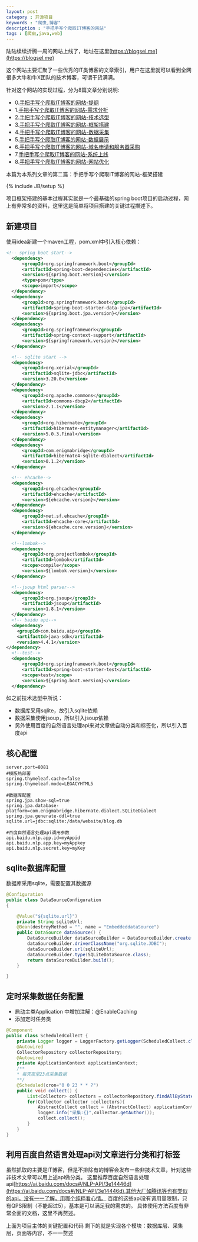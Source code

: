 ```yaml
---
layout: post
category : 开源项目
keywords : "爬虫,博客"
description : "手把手写个爬取IT博客的网站"
tags : [爬虫,java,web]
---
```


陆陆续续折腾一周的网站上线了，地址在这里[https://blogsel.me](https://blogsel.me)

这个网站主要汇聚了一些优秀的IT类博客的文章索引，用户在这里就可以看到全网很多大牛和牛X团队的技术博客，可谓干货满满。

针对这个网站的实现过程，分为8篇文章分别说明:

- 0.[手把手写个爬取IT博客的网站-提纲](http://www.enilu.cn/%E5%BC%80%E6%BA%90%E9%A1%B9%E7%9B%AE/2018/07/25/%E6%89%8B%E6%8A%8A%E6%89%8B%E5%86%99%E4%B8%AA%E7%88%AC%E5%8F%96IT%E5%8D%9A%E5%AE%A2%E7%9A%84%E7%BD%91%E7%AB%99)
- 1.[手把手写个爬取IT博客的网站-需求分析](http://www.enilu.cn/%E5%BC%80%E6%BA%90%E9%A1%B9%E7%9B%AE/2018/07/26/%E6%89%8B%E6%8A%8A%E6%89%8B%E5%86%99%E4%B8%AA%E7%88%AC%E5%8F%96IT%E5%8D%9A%E5%AE%A2%E7%9A%84%E7%BD%91%E7%AB%99-%E9%9C%80%E6%B1%82%E5%88%86%E6%9E%90)
- 2.[手把手写个爬取IT博客的网站-技术选型](http://www.enilu.cn/%E5%BC%80%E6%BA%90%E9%A1%B9%E7%9B%AE/2018/07/27/%E6%89%8B%E6%8A%8A%E6%89%8B%E5%86%99%E4%B8%AA%E7%88%AC%E5%8F%96IT%E5%8D%9A%E5%AE%A2%E7%9A%84%E7%BD%91%E7%AB%99-%E6%8A%80%E6%9C%AF%E9%80%89%E5%9E%8B)     
- 3.[手把手写个爬取IT博客的网站-框架搭建](http://www.enilu.cn/%E5%BC%80%E6%BA%90%E9%A1%B9%E7%9B%AE/2018/07/28/%E6%89%8B%E6%8A%8A%E6%89%8B%E5%86%99%E4%B8%AA%E7%88%AC%E5%8F%96IT%E5%8D%9A%E5%AE%A2%E7%9A%84%E7%BD%91%E7%AB%99-%E6%A1%86%E6%9E%B6%E6%90%AD%E5%BB%BA)
- 4.[手把手写个爬取IT博客的网站-数据采集](http://www.enilu.cn/%E5%BC%80%E6%BA%90%E9%A1%B9%E7%9B%AE/2018/07/29/%E6%89%8B%E6%8A%8A%E6%89%8B%E5%86%99%E4%B8%AA%E7%88%AC%E5%8F%96IT%E5%8D%9A%E5%AE%A2%E7%9A%84%E7%BD%91%E7%AB%99-%E6%95%B0%E6%8D%AE%E9%87%87%E9%9B%86)
- 5.[手把手写个爬取IT博客的网站-数据展示](http://www.enilu.cn/%E5%BC%80%E6%BA%90%E9%A1%B9%E7%9B%AE/2018/07/30/%E6%89%8B%E6%8A%8A%E6%89%8B%E5%86%99%E4%B8%AA%E7%88%AC%E5%8F%96IT%E5%8D%9A%E5%AE%A2%E7%9A%84%E7%BD%91%E7%AB%99-%E6%95%B0%E6%8D%AE%E5%B1%95%E7%A4%BA)
- 6.[手把手写个爬取IT博客的网站-域名申请和服务器采购](http://www.enilu.cn/%E5%BC%80%E6%BA%90%E9%A1%B9%E7%9B%AE/2018/07/31/%E6%89%8B%E6%8A%8A%E6%89%8B%E5%86%99%E4%B8%AA%E7%88%AC%E5%8F%96IT%E5%8D%9A%E5%AE%A2%E7%9A%84%E7%BD%91%E7%AB%99-%E5%9F%9F%E5%90%8D%E7%94%B3%E8%AF%B7%E5%92%8C%E6%9C%8D%E5%8A%A1%E5%99%A8%E9%87%87%E8%B4%AD)
- 7.[手把手写个爬取IT博客的网站-系统上线](http://www.enilu.cn/%E5%BC%80%E6%BA%90%E9%A1%B9%E7%9B%AE/2018/08/01/%E6%89%8B%E6%8A%8A%E6%89%8B%E5%86%99%E4%B8%AA%E7%88%AC%E5%8F%96IT%E5%8D%9A%E5%AE%A2%E7%9A%84%E7%BD%91%E7%AB%99-%E7%B3%BB%E7%BB%9F%E4%B8%8A%E7%BA%BF)
- 8.[手把手写个爬取IT博客的网站-网站优化](http://www.enilu.cn/%E5%BC%80%E6%BA%90%E9%A1%B9%E7%9B%AE/2018/08/02/%E6%89%8B%E6%8A%8A%E6%89%8B%E5%86%99%E4%B8%AA%E7%88%AC%E5%8F%96IT%E5%8D%9A%E5%AE%A2%E7%9A%84%E7%BD%91%E7%AB%99-%E7%BD%91%E7%AB%99%E4%BC%98%E5%8C%96)


本篇为本系列文章的第二篇：手把手写个爬取IT博客的网站-框架搭建

<!--break-->

{% include JB/setup %}

项目框架搭建的基本过程其实就是一个最基础的spring boot项目的启动过程，网上有非常多的资料，这里这是简单将项目搭建的关键过程描述下。


## 新建项目

使用idea新建一个maven工程，pom.xml中引入核心依赖：

```xml
<!-- spring boot start-->
  <dependency>
      <groupId>org.springframework.boot</groupId>
      <artifactId>spring-boot-dependencies</artifactId>
      <version>${spring.boot.version}</version>
      <type>pom</type>
      <scope>import</scope>
  </dependency>
  <dependency>
      <groupId>org.springframework.boot</groupId>
      <artifactId>spring-boot-starter-data-jpa</artifactId>
      <version>${spring.boot.jpa.version}</version>
  </dependency>
  <dependency>
      <groupId>org.springframework</groupId>
      <artifactId>spring-context-support</artifactId>
      <version>${springframework.version}</version>
  </dependency>

  <!-- sqlite start -->
  <dependency>
      <groupId>org.xerial</groupId>
      <artifactId>sqlite-jdbc</artifactId>
      <version>3.20.0</version>
  </dependency>
  <dependency>
      <groupId>org.apache.commons</groupId>
      <artifactId>commons-dbcp2</artifactId>
      <version>2.1.1</version>
  </dependency>
  <dependency>
      <groupId>org.hibernate</groupId>
      <artifactId>hibernate-entitymanager</artifactId>
      <version>5.0.3.Final</version>
  </dependency>
  <dependency>
      <groupId>com.enigmabridge</groupId>
      <artifactId>hibernate4-sqlite-dialect</artifactId>
      <version>0.1.2</version>
  </dependency>

  <!-- ehcache-->
  <dependency>
      <groupId>org.ehcache</groupId>
      <artifactId>ehcache</artifactId>
      <version>${ehcache.version}</version>
  </dependency>
  <dependency>
      <groupId>net.sf.ehcache</groupId>
      <artifactId>ehcache-core</artifactId>
      <version>${ehcache.core.version}</version>
  </dependency>

  <!--lombok-->
  <dependency>
      <groupId>org.projectlombok</groupId>
      <artifactId>lombok</artifactId>
      <scope>compile</scope>
      <version>${lombok.version}</version>
  </dependency>

  <!--jsoup html parser-->
  <dependency>
      <groupId>org.jsoup</groupId>
      <artifactId>jsoup</artifactId>
      <version>1.8.1</version>
  </dependency>
  <!-- baidu api-->
  <dependency>
    <groupId>com.baidu.aip</groupId>
    <artifactId>java-sdk</artifactId>
    <version>4.4.1</version>
</dependency>
  <!--test-->
  <dependency>
      <groupId>org.springframework.boot</groupId>
      <artifactId>spring-boot-starter-test</artifactId>
      <scope>test</scope>
      <version>${spring.boot.version}</version>
  </dependency>
```

如之前技术选型中所说：

- 数据库采用sqlite，故引入sqlite依赖
- 数据采集使用jsoup，所以引入jsoup依赖
- 另外使用百度的自然语言处理api来对文章做自动分类和标签化，所以引入百度api

## 核心配置
```properties
server.port=8081
#模版热部署
spring.thymeleaf.cache=false
spring.thymeleaf.mode=LEGACYHTML5

#数据库配置
spring.jpa.show-sql=true
spring.jpa.database-platform=com.enigmabridge.hibernate.dialect.SQLiteDialect
spring.jpa.generate-ddl=true
sqlite.url=jdbc:sqlite:/data/website/blog.db

#百度自然语言处理api调用参数
api.baidu.nlp.app.id=myAppid
api.baidu.nlp.app.key=myAppkey
api.baidu.nlp.secret.key=myKey
```


## sqlite数据库配置
数据库采用sqlite，需要配置其数据源

```java
@Configuration
public class DataSourceConfiguration
{

    @Value("${sqlite.url}")
    private String sqliteUrl;
    @Bean(destroyMethod = "", name = "EmbeddeddataSource")
    public DataSource dataSource() {
        DataSourceBuilder dataSourceBuilder = DataSourceBuilder.create();
        dataSourceBuilder.driverClassName("org.sqlite.JDBC");
        dataSourceBuilder.url(sqliteUrl);
        dataSourceBuilder.type(SQLiteDataSource.class);
        return dataSourceBuilder.build();
    }

}
```

## 定时采集数据任务配置

- 启动主类Application 中增加注解：@EnableCaching
- 添加定时任务类
```java
@Component
public class ScheduledCollect {
    private Logger logger = LoggerFactory.getLogger(ScheduledCollect.class);
    @Autowired
    CollectorRepository collectorRepository;
    @Autowired
    private ApplicationContext applicationContext;
    /**
    * 每天夜里23点采集数据
    **/
    @Scheduled(cron="0 0 23 * * ?")
    public void collect() {
        List<Collector> collectors = collectorRepository.findAllByState(true);
        for(Collector collector :collectors){
            AbstractCollect collect = (AbstractCollect) applicationContext.getBean(collector.getClassName());
            logger.info("采集:{}",collector.getAuthor());
            collect.collect();
        }
    }
}
```

## 利用百度自然语言处理api对文章进行分类和打标签

虽然抓取的主要是IT博客，但是不排除有的博客会发布一些非技术文章，针对这些非技术文章可以用上述api做分类。
这里推荐百度自然语言处理api[https://ai.baidu.com/docs#/NLP-API/3e14446d](https://ai.baidu.com/docs#/NLP-API/3e14446d),其他大厂如腾讯等也有类似的api，没有一一了解，用哪个纯粹看心情。
百度的这些api没有调用量限制，只有QPS限制（不能超过5），基本是可以满足我的需求的。
具体使用方法百度有非常全面的文档，这里不再赘述。


上面为项目主体的关键配置和代码
剩下的就是实现各个模块：数据库层、采集层，页面等内容，不一一赘述
